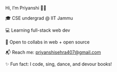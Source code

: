 Hi, I’m Priyanshi 👩‍💻

🎓 CSE undergrad @ IIT Jammu

💻 Learning full-stack web dev

🤝 Open to collabs in web + open source

📬 Reach me: priyanshisehra407@gmail.com

✨ Fun fact: I code, sing, dance, and devour books!

